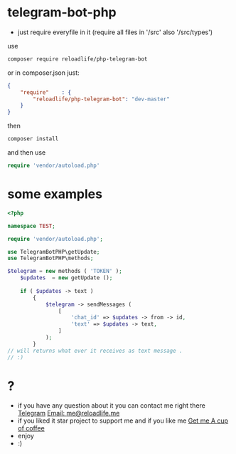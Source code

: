 # telegram-bot-php

* just require everyfile in it (require all files in '/src' also '/src/types')

use 
```bash
composer require reloadlife/php-telegram-bot
```
or in composer.json just:
```json
{
	"require"    : {
		"reloadlife/php-telegram-bot": "dev-master"
	}
}
```
then
```bash
composer install
```

and then use
```php
require 'vendor/autoload.php'
```


# some examples

```php
<?php

namespace TEST;

require 'vendor/autoload.php';

use TelegramBotPHP\getUpdate;
use TelegramBotPHP\methods;

$telegram = new methods ( 'TOKEN' );
	$updates  = new getUpdate ();
	
	if ( $updates -> text )
		{
			$telegram -> sendMessages (
				[
					'chat_id' => $updates -> from -> id,
					'text' => $updates -> text,
				]
			);
		}
// will returns what ever it receives as text message .
// :)

```


# ?

* if you have any question about it you can contact me right there [Telegram](tg://resolve?domain=reloadlife) [Email: me@reloadlife.me](mailto:me@reloadlife.me)
* if you liked it star project to support me and if you like me [Get me A cup of coffee](https://zarinp.al/reloadlife.me)
* enjoy 
* :)